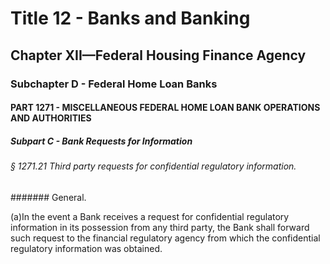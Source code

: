
# Title 12 - Banks and Banking
## Chapter XII—Federal Housing Finance Agency
### Subchapter D - Federal Home Loan Banks
#### PART 1271 - MISCELLANEOUS FEDERAL HOME LOAN BANK OPERATIONS AND AUTHORITIES
##### Subpart C - Bank Requests for Information
###### § 1271.21 Third party requests for confidential regulatory information.
####### General.

(a)In the event a Bank receives a request for confidential regulatory information in its possession from any third party, the Bank shall forward such request to the financial regulatory agency from which the confidential regulatory information was obtained.
